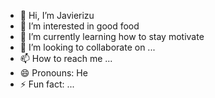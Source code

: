 - 👋 Hi, I’m Javierizu
- 👀 I’m interested in good food
- 🌱 I’m currently learning how to stay motivate
- 💞️ I’m looking to collaborate on ...
- 📫 How to reach me ...
- 😄 Pronouns: He
- ⚡ Fun fact: ...

<!---
Javierizu/Javierizu is a ✨ special ✨ repository because its `README.md` (this file) appears on your GitHub profile.
You can click the Preview link to take a look at your changes.
--->
